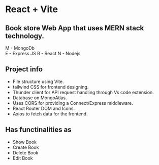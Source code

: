 # React + Vite

## Book store Web App that uses MERN stack technology.

M - MongoDb  
E - Express JS
R - React
N - Nodejs

## Project info

- File structure using Vite.
- tailwind CSS for frontend designing.
- Thunder client for API request handling through Vs code extension.
- Database on MongoAtlas.
- Uses CORS for providing a Connect/Express middleware.
- React Router DOM and Icons.
- Axios to fetch data for the frontend.

## Has functinalities as

- Show Book
- Create Book
- Delete Book
- Edit Book
